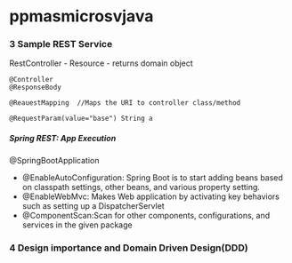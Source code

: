 # ppmasmicrosvjava

### 3 Sample REST Service
RestController - Resource - returns domain object

```
@Controller
@ResponseBody
```


```
@ReauestMapping  //Maps the URI to controller class/method
```

```
@RequestParam(value="base") String a
```

##### Spring REST: App Execution
@SpringBootApplication
- @EnableAutoConfiguration: Spring Boot is to start adding beans based on classpath settings, other beans, and various property setting.
- @EnableWebMvc: Makes Web application by activating key behaviors such as setting up a DispatcherServlet
- @ComponentScan:Scan for other components, configurations, and services in the given package


### 4 Design importance and Domain Driven Design(DDD)
